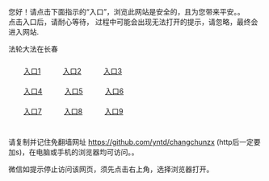 您好！请点击下面指示的“入口”，浏览此网站是安全的，且为您带来平安。。 <br/>
点击入口后，请耐心等待， 过程中可能会出现无法打开的提示，请忽略，最终会进入网站. </br>

法轮大法在长春<br/>
<div style="padding:10px"><a style="margin:20px" target="_blank" href="https://d2cb5m6axf14lf.cloudfront.net/2Qpsp?oumchyo" id="ccLink1" rel="nofollow">入口1</a> <a target="_blank" style="margin:20px" href="https://d2pzna3533c90y.cloudfront.net/2Qpsp?mewad" id="ccLink2" rel="nofollow">入口2</a> <a style="margin:20px" target="_blank" href="https://d1hm6iuvv9k0l5.cloudfront.net/2Qpsp?wxtiouu" id="ccLink3" rel="nofollow">入口3</a></div>

<div style="padding:10px" ><a style="margin:20px" target="_blank" href="https://d2cb5m6axf14lf.cloudfront.net/2Qpsp?oumchyo" id="ccLink4" rel="nofollow">入口4</a> <a style="margin:20px" href="https://d2pzna3533c90y.cloudfront.net/2Qpsp?mewad" target="_blank" id="ccLink5" rel="nofollow">入口5</a> <a style="margin:20px" href="https://d1hm6iuvv9k0l5.cloudfront.net/2Qpsp?wxtiouu" target="_blank" id="ccLink6" rel="nofollow">入口6</a></div>

<div style="padding:10px"><a style="margin:20px" target="_blank" href="https://d2cb5m6axf14lf.cloudfront.net/2Qpsp?oumchyo" id="ccLink7" rel="nofollow">入口7</a> <a style="margin:20px" href="https://d2pzna3533c90y.cloudfront.net/2Qpsp?mewad" target="_blank" id="ccLink8" rel="nofollow">入口8</a> <a style="margin:20px" target="_blank" href="https://d1hm6iuvv9k0l5.cloudfront.net/2Qpsp?wxtiouu" id="ccLink9" rel="nofollow">入口9</a></div>

<br/>



请复制并记住免翻墙网址 https://github.com/yntd/changchunzx (http后一定要加s)，在电脑或手机的浏览器均可访问。。<br/>

微信如提示停止访问该网页，须先点击右上角，选择浏览器打开。
